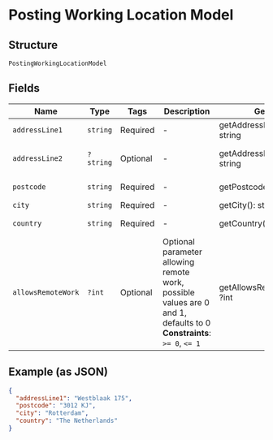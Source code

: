 
# Posting Working Location Model

## Structure

`PostingWorkingLocationModel`

## Fields

| Name | Type | Tags | Description | Getter | Setter |
|  --- | --- | --- | --- | --- | --- |
| `addressLine1` | `string` | Required | - | getAddressLine1(): string | setAddressLine1(string addressLine1): void |
| `addressLine2` | `?string` | Optional | - | getAddressLine2(): ?string | setAddressLine2(?string addressLine2): void |
| `postcode` | `string` | Required | - | getPostcode(): string | setPostcode(string postcode): void |
| `city` | `string` | Required | - | getCity(): string | setCity(string city): void |
| `country` | `string` | Required | - | getCountry(): string | setCountry(string country): void |
| `allowsRemoteWork` | `?int` | Optional | Optional parameter allowing remote work, possible values are 0 and 1, defaults to 0<br>**Constraints**: `>= 0`, `<= 1` | getAllowsRemoteWork(): ?int | setAllowsRemoteWork(?int allowsRemoteWork): void |

## Example (as JSON)

```json
{
  "addressLine1": "Westblaak 175",
  "postcode": "3012 KJ",
  "city": "Rotterdam",
  "country": "The Netherlands"
}
```

